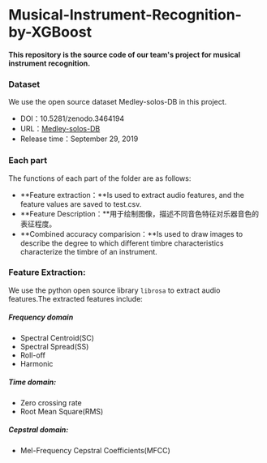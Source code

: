 # Musical-Instrument-Recognition-by-XGBoost
**This repository is the source code of our team's project for musical instrument recognition.**

### Dataset
We use the open source dataset Medley-solos-DB in this project.
* DOI：10.5281/zenodo.3464194
* URL：[Medley-solos-DB](https://zenodo.org/record/3464194#.Ymyk9ugza3D)
* Release time：September 29, 2019

### Each part
The functions of each part of the folder are as follows:
* **Feature extraction：**Is used to extract audio features, and the feature values are saved to test.csv.
* **Feature Description：**用于绘制图像，描述不同音色特征对乐器音色的表征程度。
* **Combined accuracy comparision：**Is used to draw images to describe the degree to which different timbre characteristics characterize the timbre of an instrument.

### Feature Extraction:
We use the python open source library `librosa` to extract audio features.The extracted features include:
##### Frequency domain
* Spectral Centroid(SC)
* Spectral Spread(SS)
* Roll-off
* Harmonic

##### Time domain:
* Zero crossing rate
* Root Mean Square(RMS)

##### Cepstral domain:
* Mel-Frequency Cepstral Coefficients(MFCC)
